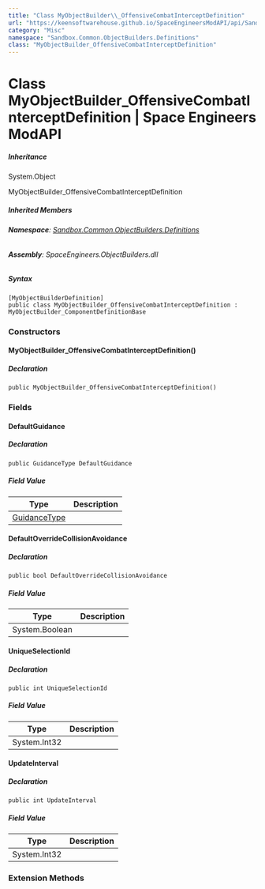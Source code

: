 ```yaml
---
title: "Class MyObjectBuilder\\_OffensiveCombatInterceptDefinition"
url: "https://keensoftwarehouse.github.io/SpaceEngineersModAPI/api/Sandbox.Common.ObjectBuilders.Definitions.MyObjectBuilder_OffensiveCombatInterceptDefinition.html"
category: "Misc"
namespace: "Sandbox.Common.ObjectBuilders.Definitions"
class: "MyObjectBuilder_OffensiveCombatInterceptDefinition"
---
```


# Class MyObjectBuilder\_OffensiveCombatInterceptDefinition | Space Engineers ModAPI

##### Inheritance

System.Object

MyObjectBuilder\_OffensiveCombatInterceptDefinition

##### Inherited Members

###### **Namespace**: [Sandbox.Common.ObjectBuilders.Definitions](https://keensoftwarehouse.github.io/SpaceEngineersModAPI/api/Sandbox.Common.ObjectBuilders.Definitions.html)

###### **Assembly**: SpaceEngineers.ObjectBuilders.dll

##### Syntax

```
[MyObjectBuilderDefinition]
public class MyObjectBuilder_OffensiveCombatInterceptDefinition : MyObjectBuilder_ComponentDefinitionBase
```

### Constructors

#### MyObjectBuilder\_OffensiveCombatInterceptDefinition()

##### Declaration

```
public MyObjectBuilder_OffensiveCombatInterceptDefinition()
```

### Fields

#### DefaultGuidance

##### Declaration

```
public GuidanceType DefaultGuidance
```

##### Field Value

| Type | Description |
| --- | --- |
| [GuidanceType](https://keensoftwarehouse.github.io/SpaceEngineersModAPI/api/VRage.Game.ModAPI.Ingame.GuidanceType.html) |     |

#### DefaultOverrideCollisionAvoidance

##### Declaration

```
public bool DefaultOverrideCollisionAvoidance
```

##### Field Value

| Type | Description |
| --- | --- |
| System.Boolean |     |

#### UniqueSelectionId

##### Declaration

```
public int UniqueSelectionId
```

##### Field Value

| Type | Description |
| --- | --- |
| System.Int32 |     |

#### UpdateInterval

##### Declaration

```
public int UpdateInterval
```

##### Field Value

| Type | Description |
| --- | --- |
| System.Int32 |     |

### Extension Methods